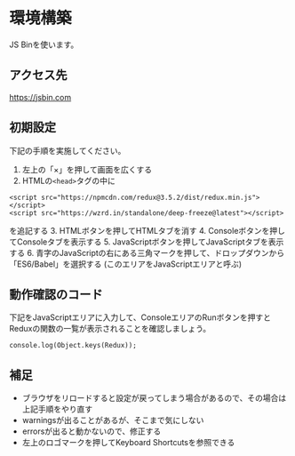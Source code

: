 # 環境構築

JS Binを使います。

## アクセス先

<https://jsbin.com>

## 初期設定

下記の手順を実施してください。

1. 左上の「×」を押して画面を広くする
2. HTMLの`<head>`タグの中に
```
<script src="https://npmcdn.com/redux@3.5.2/dist/redux.min.js"></script>
<script src="https://wzrd.in/standalone/deep-freeze@latest"></script>
```
を追記する
3. HTMLボタンを押してHTMLタブを消す
4. Consoleボタンを押してConsoleタブを表示する
5. JavaScriptボタンを押してJavaScriptタブを表示する
6. 青字のJavaScriptの右にある三角マークを押して、ドロップダウンから「ES6/Babel」を選択する (このエリアをJavaScriptエリアと呼ぶ)

## 動作確認のコード

下記をJavaScriptエリアに入力して、ConsoleエリアのRunボタンを押すとReduxの関数の一覧が表示されることを確認しましょう。

```
console.log(Object.keys(Redux));
```

## 補足

- ブラウザをリロードすると設定が戻ってしまう場合があるので、その場合は上記手順をやり直す
- warningsが出ることがあるが、そこまで気にしない
- errorsが出ると動かないので、修正する
- 左上のロゴマークを押してKeyboard Shortcutsを参照できる
